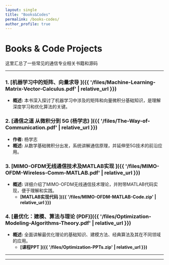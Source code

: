 ```yaml
---
layout: single 
title: "Books&Codes" 
permalink: /books-codes/ 
author_profile: true 
---
```


# Books & Code Projects

这里汇总了一些常见的通信专业相关书籍和源码

---
### 1. **[机器学习中的矩阵、向量求导 ]({{ '/files/Machine-Learning-Matrix-Vector-Calculus.pdf' | relative_url }})**
* **概述:** 本书深入探讨了机器学习中涉及的矩阵和向量微积分基础知识，是理解深度学习和优化算法的关键。

### 2. **[通信之道 从微积分到 5G (杨学志) ]({{ '/files/The-Way-of-Communication.pdf' | relative_url }})**
* **作者:** 杨学志
* **概述:** 从数学基础微积分出发，系统讲解通信原理，并延伸至5G技术的前沿应用。

### 3. **[MIMO-OFDM无线通信技术及MATLAB实现 ]({{ '/files/MIMO-OFDM-Wireless-Comm-MATLAB.pdf' | relative_url }})**
* **概述:** 详细介绍了MIMO-OFDM无线通信技术理论，并附带MATLAB代码实现，便于理解和实践。
    * **[MATLAB实现代码 ]({{ '/files/MIMO-OFDM-MATLAB-Code.zip' | relative_url }})** 

### 4. **[最优化：建模、算法与理论 (PDF)]({{ '/files/Optimization-Modeling-Algorithms-Theory.pdf' | relative_url }})**
* **概述:** 全面讲解最优化理论的基础知识、建模方法、经典算法及其在不同领域的应用。
    * **[课程PPT ]({{ '/files/Optimization-PPTs.zip' | relative_url }})** 
---


---
